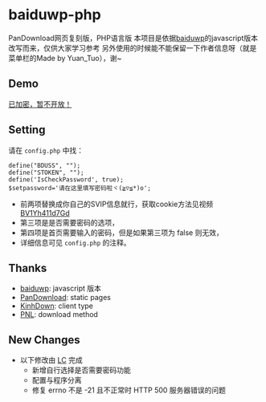 # baiduwp-php
PanDownload网页复刻版，PHP语言版
本项目是依据[baiduwp](https://github.com/TkzcM/baiduwp)的javascript版本改写而来，仅供大家学习参考
另外使用的时候能不能保留一下作者信息呀（就是菜单栏的Made by Yuan_Tuo），谢~

## Demo
[已加密，暂不开放！](https://imwcr.cn/api/bdwp/)

## Setting
请在 `config.php` 中找：
```
define("BDUSS", "");
define("STOKEN", "");
define('IsCheckPassword', true);
$setpassword='请在这里填写密码啦ヾ(≧▽≦*)o';
```
- 前两项替换成你自己的SVIP信息就行，获取cookie方法见视频[BV1Yh411d7Gd](https://www.bilibili.com/video/BV1Yh411d7Gd)
- 第三项是是否需要密码的选项，
- 第四项是首页需要输入的密码，但是如果第三项为 false 则无效，
- 详细信息可见 `config.php` 的注释。

## Thanks
- [baiduwp](https://github.com/TkzcM/baiduwp): javascript 版本
- [PanDownload](https://pandownload.com): static pages
- [KinhDown](https://t.me/kinhdown): client type
- [PNL](https://www.lanzous.com/u/pnl): download method

## New Changes
- 以下修改由 [LC](https://github.com/lc6464 "LC") 完成
  - 新增自行选择是否需要密码功能
  - 配置与程序分离
  - 修复 errno 不是 -21 且不正常时 HTTP 500 服务器错误的问题